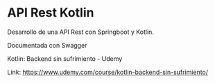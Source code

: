 # API Rest Kotlin
Desarrollo de una API Rest con Springboot y Kotlin.

Documentada con Swagger

Kotlin: Backend sin sufrimiento - Udemy

Link: https://www.udemy.com/course/kotlin-backend-sin-sufrimiento/
